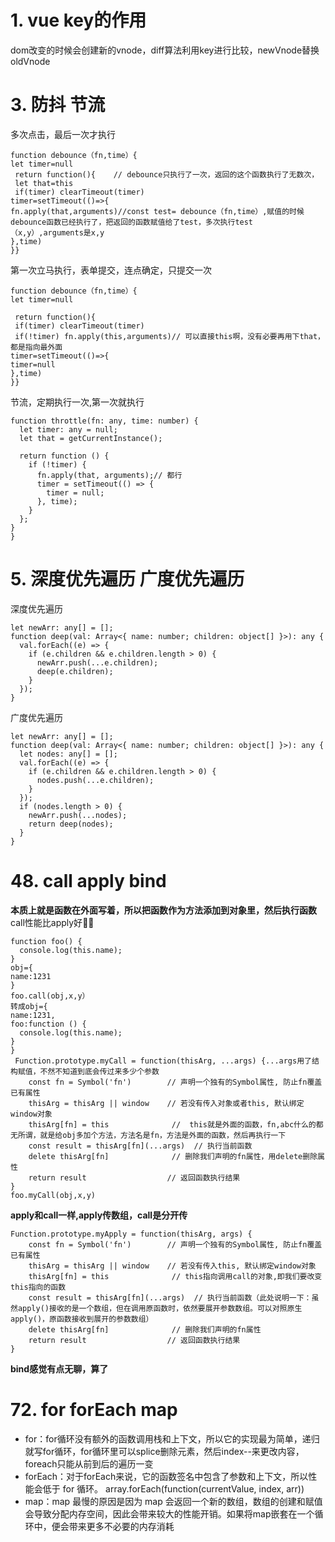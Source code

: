 # 1. vue key的作用
dom改变的时候会创建新的vnode，diff算法利用key进行比较，newVnode替换oldVnode

# 3. 防抖 节流
多次点击，最后一次才执行
```
function debounce（fn,time）{
let timer=null
 return function(){    // debounce只执行了一次，返回的这个函数执行了无数次，
 let that=this
 if(timer) clearTimeout(timer)
timer=setTimeout(()=>{
fn.apply(that,arguments)//const test= debounce（fn,time）,赋值的时候debounce函数已经执行了，把返回的函数赋值给了test，多次执行test（x,y）,arguments是x,y
},time)
}}
```
第一次立马执行，表单提交，连点确定，只提交一次
```
function debounce（fn,time）{
let timer=null

 return function(){   
 if(timer) clearTimeout(timer)
 if(!timer) fn.apply(this,arguments)// 可以直接this啊，没有必要再用下that，都是指向最外面
timer=setTimeout(()=>{
timer=null
},time)
}}
```
节流，定期执行一次,第一次就执行
```
function throttle(fn: any, time: number) {
  let timer: any = null;
  let that = getCurrentInstance();

  return function () {
    if (!timer) {
      fn.apply(that, arguments);// 都行
      timer = setTimeout(() => {
        timer = null;
      }, time);
    }
  };
}
}
```
# 5. 深度优先遍历 广度优先遍历
深度优先遍历
```
let newArr: any[] = [];
function deep(val: Array<{ name: number; children: object[] }>): any {
  val.forEach((e) => {
    if (e.children && e.children.length > 0) {
      newArr.push(...e.children);
      deep(e.children);
    }
  });
}
```
广度优先遍历
```
let newArr: any[] = [];
function deep(val: Array<{ name: number; children: object[] }>): any {
  let nodes: any[] = [];
  val.forEach((e) => {
    if (e.children && e.children.length > 0) {
      nodes.push(...e.children);
    }
  });
  if (nodes.length > 0) {
    newArr.push(...nodes);
    return deep(nodes);
  }
}
```

# 48. call apply bind
**本质上就是函数在外面写着，所以把函数作为方法添加到对象里，然后执行函数**  
call性能比apply好:kneeling_man:
```
function foo() {
  console.log(this.name);
}
obj={
name:1231
}
foo.call(obj,x,y）
转成obj={
name:1231,
foo:function () {
  console.log(this.name);
}
}
 Function.prototype.myCall = function(thisArg, ...args) {...args用了结构赋值，不然不知道到底会传过来多少个参数
    const fn = Symbol('fn')        // 声明一个独有的Symbol属性, 防止fn覆盖已有属性
    thisArg = thisArg || window    // 若没有传入对象或者this, 默认绑定window对象
    thisArg[fn] = this              //  this就是外面的函数，fn,abc什么的都无所谓，就是给obj多加个方法，方法名是fn，方法是外面的函数，然后再执行一下
    const result = thisArg[fn](...args)  // 执行当前函数
    delete thisArg[fn]              // 删除我们声明的fn属性，用delete删除属性
    return result                  // 返回函数执行结果
} 
foo.myCall(obj,x,y)
```
**apply和call一样,apply传数组，call是分开传**
```
Function.prototype.myApply = function(thisArg, args) {
    const fn = Symbol('fn')        // 声明一个独有的Symbol属性, 防止fn覆盖已有属性
    thisArg = thisArg || window    // 若没有传入this, 默认绑定window对象
    thisArg[fn] = this              // this指向调用call的对象,即我们要改变this指向的函数
    const result = thisArg[fn](...args)  // 执行当前函数（此处说明一下：虽然apply()接收的是一个数组，但在调用原函数时，依然要展开参数数组。可以对照原生apply()，原函数接收到展开的参数数组）
    delete thisArg[fn]              // 删除我们声明的fn属性
    return result                  // 返回函数执行结果
}
```
**bind感觉有点无聊，算了**
# 72. for forEach map
- for：for循环没有额外的函数调用栈和上下文，所以它的实现最为简单，递归就写for循环，for循环里可以splice删除元素，然后index--来更改内容，foreach只能从前到后的遍历一变
- forEach：对于forEach来说，它的函数签名中包含了参数和上下文，所以性能会低于 for 循环。
array.forEach(function(currentValue, index, arr))
- map：map 最慢的原因是因为 map 会返回一个新的数组，数组的创建和赋值会导致分配内存空间，因此会带来较大的性能开销。如果将map嵌套在一个循环中，便会带来更多不必要的内存消耗

